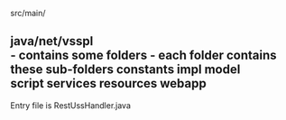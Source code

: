 src/main/

java/net/vsspl                                       
    - contains some folders
    - each folder contains these sub-folders
        constants
        impl
        model        
        script
        services
resources
webapp
--------------------------------------------------------


Entry file is
RestUssHandler.java